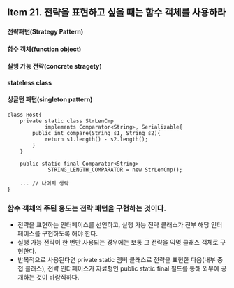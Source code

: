 ## Item 21. 전략을 표현하고 싶을 때는 함수 객체를 사용하라

#### 전략패턴(Strategy Pattern)
#### 함수 객체(function object)
#### 실행 가능 전략(concrete stragety)
#### stateless class 
#### 싱글턴 패턴(singleton pattern)

```
class Host{
    private static class StrLenCmp 
            implements Comparator<String>, Serializable{
        public int compare(String s1, String s2){
            return s1.length() - s2.length();
        }
    }

    public static final Comparator<String>
             STRING_LENGTH_COMPARATOR = new StrLenCmp();

    ... // 나머지 생략
}

```

### 함수 객체의 주된 용도는 전략 패턴을 구현하는 것이다. 
* 전략을 표현하는 인터페이스를 선언하고, 실행 가능 전략 클래스가 전부 해당 인터페이스를 구현하도록 해야 한다. 
* 실행 가능 전략이 한 번만 사용되는 경우에는 보통 그 전략을 익명 클래스 객체로 구현한다. 
* 반복적으로 사용된다면 private static 멤버 클래스로 전략을 표현한 다음(내부 중첩 클래스),
  전략 인터페이스가 자료형인 public static final 필드를 통해 외부에 공개하는 것이 바람직하다.







